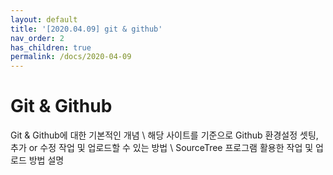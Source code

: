 ```yaml
---
layout: default
title: '[2020.04.09] git & github'
nav_order: 2
has_children: true
permalink: /docs/2020-04-09
---
```


# Git & Github

Git & Github에 대한 기본적인 개념 \\
해당 사이트를 기준으로 Github 환경설정 셋팅, 추가 or 수정 작업 및 업로드할 수 있는 방법 \\
SourceTree 프로그램 활용한 작업 및 업로드 방법 설명
